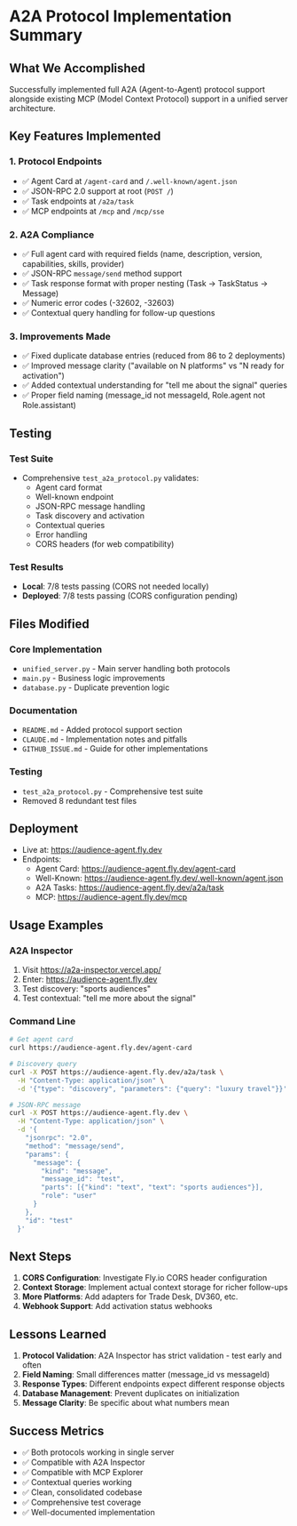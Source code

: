 # A2A Protocol Implementation Summary

## What We Accomplished

Successfully implemented full A2A (Agent-to-Agent) protocol support alongside existing MCP (Model Context Protocol) support in a unified server architecture.

## Key Features Implemented

### 1. Protocol Endpoints
- ✅ Agent Card at `/agent-card` and `/.well-known/agent.json`
- ✅ JSON-RPC 2.0 support at root (`POST /`)
- ✅ Task endpoints at `/a2a/task`
- ✅ MCP endpoints at `/mcp` and `/mcp/sse`

### 2. A2A Compliance
- ✅ Full agent card with required fields (name, description, version, capabilities, skills, provider)
- ✅ JSON-RPC `message/send` method support
- ✅ Task response format with proper nesting (Task → TaskStatus → Message)
- ✅ Numeric error codes (-32602, -32603)
- ✅ Contextual query handling for follow-up questions

### 3. Improvements Made
- ✅ Fixed duplicate database entries (reduced from 86 to 2 deployments)
- ✅ Improved message clarity ("available on N platforms" vs "N ready for activation")
- ✅ Added contextual understanding for "tell me about the signal" queries
- ✅ Proper field naming (message_id not messageId, Role.agent not Role.assistant)

## Testing

### Test Suite
- Comprehensive `test_a2a_protocol.py` validates:
  - Agent card format
  - Well-known endpoint
  - JSON-RPC message handling
  - Task discovery and activation
  - Contextual queries
  - Error handling
  - CORS headers (for web compatibility)

### Test Results
- **Local**: 7/8 tests passing (CORS not needed locally)
- **Deployed**: 7/8 tests passing (CORS configuration pending)

## Files Modified

### Core Implementation
- `unified_server.py` - Main server handling both protocols
- `main.py` - Business logic improvements
- `database.py` - Duplicate prevention logic

### Documentation
- `README.md` - Added protocol support section
- `CLAUDE.md` - Implementation notes and pitfalls
- `GITHUB_ISSUE.md` - Guide for other implementations

### Testing
- `test_a2a_protocol.py` - Comprehensive test suite
- Removed 8 redundant test files

## Deployment

- Live at: https://audience-agent.fly.dev
- Endpoints:
  - Agent Card: https://audience-agent.fly.dev/agent-card
  - Well-Known: https://audience-agent.fly.dev/.well-known/agent.json
  - A2A Tasks: https://audience-agent.fly.dev/a2a/task
  - MCP: https://audience-agent.fly.dev/mcp

## Usage Examples

### A2A Inspector
1. Visit https://a2a-inspector.vercel.app/
2. Enter: https://audience-agent.fly.dev
3. Test discovery: "sports audiences"
4. Test contextual: "tell me more about the signal"

### Command Line
```bash
# Get agent card
curl https://audience-agent.fly.dev/agent-card

# Discovery query
curl -X POST https://audience-agent.fly.dev/a2a/task \
  -H "Content-Type: application/json" \
  -d '{"type": "discovery", "parameters": {"query": "luxury travel"}}'

# JSON-RPC message
curl -X POST https://audience-agent.fly.dev \
  -H "Content-Type: application/json" \
  -d '{
    "jsonrpc": "2.0",
    "method": "message/send",
    "params": {
      "message": {
        "kind": "message",
        "message_id": "test",
        "parts": [{"kind": "text", "text": "sports audiences"}],
        "role": "user"
      }
    },
    "id": "test"
  }'
```

## Next Steps

1. **CORS Configuration**: Investigate Fly.io CORS header configuration
2. **Context Storage**: Implement actual context storage for richer follow-ups
3. **More Platforms**: Add adapters for Trade Desk, DV360, etc.
4. **Webhook Support**: Add activation status webhooks

## Lessons Learned

1. **Protocol Validation**: A2A Inspector has strict validation - test early and often
2. **Field Naming**: Small differences matter (message_id vs messageId)
3. **Response Types**: Different endpoints expect different response objects
4. **Database Management**: Prevent duplicates on initialization
5. **Message Clarity**: Be specific about what numbers mean

## Success Metrics

- ✅ Both protocols working in single server
- ✅ Compatible with A2A Inspector
- ✅ Compatible with MCP Explorer
- ✅ Contextual queries working
- ✅ Clean, consolidated codebase
- ✅ Comprehensive test coverage
- ✅ Well-documented implementation